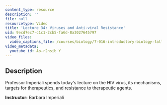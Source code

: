 ```yaml
---
content_type: resource
description: ''
file: null
resourcetype: Video
title: 'Lecture 34: Viruses and Anti-viral Resistance'
uid: 9ecd7ec7-c1c1-2cb5-fa6d-8a3027645797
video_files:
  video_captions_file: /courses/biology/7-016-introductory-biology-fall-2018/lecture-videos/lecture-34-bacteria-and-antibiotic-resistance/Ao-r2nsib_Y.vtt
video_metadata:
  youtube_id: Ao-r2nsib_Y
---
```


Description
-----------

Professor Imperiali spends today's lecture on the HIV virus, its mechanisms, targets for therapeutics, and resistance to therapeutic agents.

**Instructor:** Barbara Imperiali